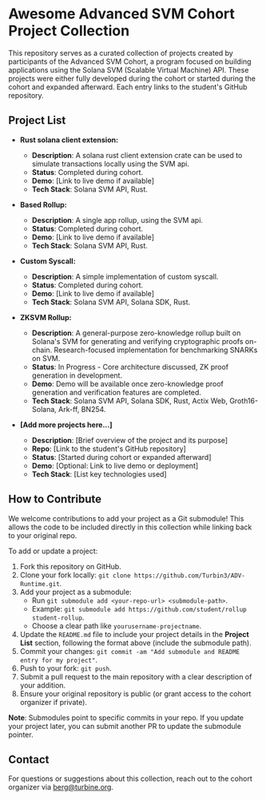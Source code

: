 # Awesome Advanced SVM Cohort Project Collection

This repository serves as a curated collection of projects created by participants of the Advanced SVM Cohort, a program focused on building applications using the Solana SVM (Scalable Virtual Machine) API. These projects were either fully developed during the cohort or started during the cohort and expanded afterward. Each entry links to the student's GitHub repository.


## Project List

- **Rust solana client extension:**
  - **Description**: A solana rust client extension crate can be used to simulate transactions locally using the SVM api.
  - **Status**: Completed during cohort.
  - **Demo**: [Link to live demo if available]
  - **Tech Stack**: Solana SVM API, Rust.

- **Based Rollup:**
  - **Description**: A single app rollup, using the SVM api.
  - **Status**: Completed during cohort.
  - **Demo**: [Link to live demo if available]
  - **Tech Stack**: Solana SVM API, Rust.

- **Custom Syscall:**
  - **Description**: A simple implementation of custom syscall. 
  - **Status**: Completed during cohort.
  - **Demo**: [Link to live demo if available]
  - **Tech Stack**: Solana SVM API, Solana SDK, Rust.

- **ZKSVM Rollup:**
  - **Description**: A general-purpose zero-knowledge rollup built on Solana's SVM for generating and verifying cryptographic proofs on-chain. Research-focused implementation for benchmarking SNARKs on SVM.
  - **Status**: In Progress - Core architecture discussed, ZK proof generation in development.
  - **Demo**: Demo will be available once zero-knowledge proof generation and verification features are completed.
  - **Tech Stack**: Solana SVM API, Solana SDK, Rust, Actix Web, Groth16-Solana, Ark-ff, BN254.

- **[Add more projects here...]**
  - **Description**: [Brief overview of the project and its purpose]
  - **Repo**: [Link to the student's GitHub repository]
  - **Status**: [Started during cohort or expanded afterward]
  - **Demo**: [Optional: Link to live demo or deployment]
  - **Tech Stack**: [List key technologies used]

## How to Contribute
We welcome contributions to add your project as a Git submodule! This allows the code to be included directly in this collection while linking back to your original repo.

To add or update a project:
1. Fork this repository on GitHub.
2. Clone your fork locally: `git clone https://github.com/Turbin3/ADV-Runtime.git`.
3. Add your project as a submodule:
   - Run `git submodule add <your-repo-url> <submodule-path>`.
   - Example: `git submodule add https://github.com/student/rollup student-rollup`.
   - Choose a clear path like `yourusername-projectname`.
4. Update the `README.md` file to include your project details in the **Project List** section, following the format above (include the submodule path).
5. Commit your changes: `git commit -am "Add submodule and README entry for my project"`.
6. Push to your fork: `git push`.
7. Submit a pull request to the main repository with a clear description of your addition.
8. Ensure your original repository is public (or grant access to the cohort organizer if private).

**Note**: Submodules point to specific commits in your repo. If you update your project later, you can submit another PR to update the submodule pointer.

## Contact
For questions or suggestions about this collection, reach out to the cohort organizer via berg@turbine.org.
